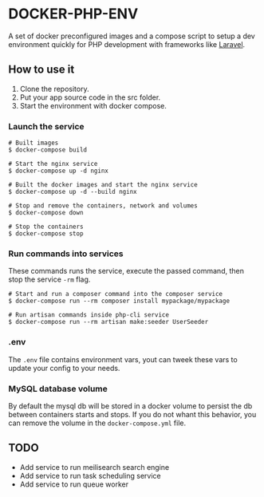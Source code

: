 # DOCKER-PHP-ENV

A set of docker preconfigured images and a compose script to setup a dev environment quickly for PHP development with frameworks like [Laravel](https://laravel.com/docs).

## How to use it

1. Clone the repository.
2. Put your app source code in the src folder.
3. Start the environment with docker compose.

### Launch the service

```
# Built images
$ docker-compose build

# Start the nginx service
$ docker-compose up -d nginx

# Built the docker images and start the nginx service
$ docker-compose up -d --build nginx

# Stop and remove the containers, network and volumes
$ docker-compose down

# Stop the containers
$ docker-compose stop
```

### Run commands into services

These commands runs the service, execute the passed command, then stop the service `-rm` flag.

```
# Start and run a composer command into the composer service
$ docker-compose run --rm composer install mypackage/mypackage

# Run artisan commands inside php-cli service
$ docker-compose run --rm artisan make:seeder UserSeeder
```

### .env

The `.env` file contains environment vars, yout can tweek these vars to update your config to your needs.

### MySQL database volume

By default the mysql db will be stored in a docker volume to persist the db between containers starts and stops.
If you do not whant this behavior, you can remove the volume in the `docker-compose.yml` file.

## TODO

- Add service to run meilisearch search engine
- Add service to run task scheduling service
- Add service to run queue worker

